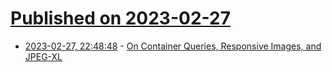 # [Published on 2023-02-27](index.md)

* [2023-02-27, 22:48:48](https://lobste.rs/s/v3krom/on_container_queries_responsive_images) - [On Container Queries, Responsive Images, and JPEG-XL](https://cloudfour.com/thinks/on-container-queries-responsive-images-and-jpeg-xl/)

